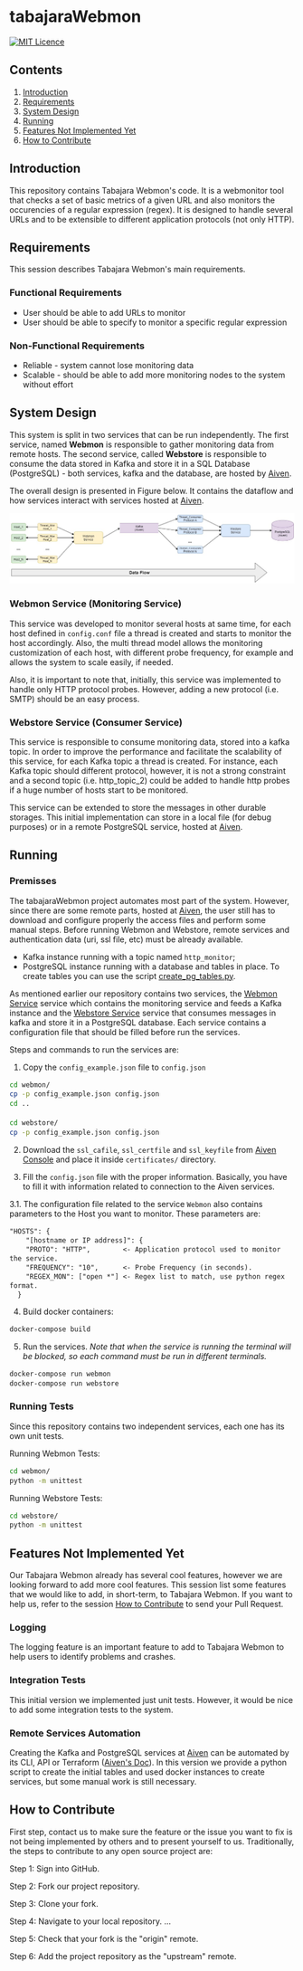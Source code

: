 # tabajaraWebmon


[![MIT Licence](https://badges.frapsoft.com/os/mit/mit.svg?v=103)](https://opensource.org/licenses/mit-license.php) 

## Contents
1. [Introduction](#introduction)
2. [Requirements](#requirements)
3. [System Design](#system-design)
4. [Running](#running)
5. [Features Not Implemented Yet](#Features-Not-Implemented-Yet)
6. [How to Contribute](#how-to-contribute)

## Introduction

This repository contains Tabajara Webmon's code. It is a webmonitor tool
that checks a set of basic metrics of a given URL and also monitors the 
occurencies of a regular expression (regex). It is designed to handle several
URLs and to be extensible to different application protocols (not only HTTP).


## Requirements

This session describes Tabajara Webmon's main requirements.

### Functional Requirements
* User should be able to add URLs to monitor
* User should be able to specify to monitor a specific regular expression

### Non-Functional Requirements
* Reliable - system cannot lose monitoring data
* Scalable - should be able to add more monitoring nodes to the system without
effort

## System Design
This system is split in two services that can be run independently. The first
service, named **Webmon** is responsible to gather monitoring data from remote
hosts. The second service, called **Webstore** is responsible to consume the data
stored in Kafka and store it in a SQL Database (PostgreSQL) - both services,
kafka and the database, are hosted by [Aiven](https://aiven.io/).

The overall design is presented in Figure below. It contains the dataflow and
how services interact with services hosted at [Aiven](https://aiven.io/).

![System Design](images/System_Design.jpg)

### Webmon Service (Monitoring Service)
This service was developed to monitor several hosts at same time, for each host 
defined in `config.conf` file a thread is created and starts to monitor the 
host accordingly. Also, the multi thread model allows the monitoring 
customization of each host, with different probe frequency, for example and
allows the system to scale easily, if needed.


Also, it is important to note that, initially, this service was implemented to 
handle only HTTP protocol probes. However, adding a new protocol (i.e. SMTP) 
should be an easy process. 


### Webstore Service (Consumer Service)
This service is responsible to consume monitoring data, stored into a kafka
topic. In order to improve the performance and facilitate the scalability of
this service, for each Kafka topic a thread is created. For instance, each Kafka
topic should different protocol, however, it is not a strong constraint and
a second topic (i.e. http_topic_2) could be added to handle http probes if 
a huge number of hosts start to be monitored.

This service can be extended to store the messages in other durable storages. 
This initial implementation can store in a local file (for debug purposes) or
in a remote PostgreSQL service, hosted at [Aiven](https://aiven.io/).


## Running

### Premisses
The tabajaraWebmon project automates most part of the system. However, since there
are some remote parts, hosted at [Aiven](https://aiven.io/), the user still has
to download and configure properly the access files and perform some manual steps.
Before running Webmon and Webstore, remote services and authentication data (uri,
ssl file, etc) must be already available.

* Kafka instance running with a topic named `http_monitor`;
* PostgreSQL instance running with a database and tables in place. To create 
tables you can use the script [create_pg_tables.py](webstore/create_pg_tables.py).
  

As mentioned earlier our repository contains two services, the [Webmon Service](/webmon/)
service which contains the monitoring service and feeds a Kafka instance and the
[Webstore Service](/webstore/) service that consumes messages in kafka and store
it in a PostgreSQL database. Each service contains a configuration file that should
be filled before run the services. 

Steps and commands to run the services are:

1. Copy the `config_example.json` file to `config.json`

```bash
cd webmon/
cp -p config_example.json config.json
cd ..

cd webstore/
cp -p config_example.json config.json
```

2. Download the `ssl_cafile`, `ssl_certfile` and `ssl_keyfile` from [Aiven Console](https://console.aiven.io)
and place it inside `certificates/` directory.
   

3. Fill the `config.json` file with the proper information. Basically, you have to
fill it with information related to connection to the Aiven services.

   
3.1. The configuration file related to the service `Webmon` also contains parameters
to the Host you want to monitor. These parameters are:

```
"HOSTS": {
    "[hostname or IP address]": {
    "PROTO": "HTTP",        <- Application protocol used to monitor the service.
    "FREQUENCY": "10",      <- Probe Frequency (in seconds).
    "REGEX_MON": ["open *"] <- Regex list to match, use python regex format.
  }
```

4. Build docker containers:

```bash
docker-compose build
```

5. Run the services. *Note that when the service is running the terminal 
will be blocked, so each command must be run in different terminals.*

```bash
docker-compose run webmon
docker-compose run webstore
```

### Running Tests
Since this repository contains two independent services, each one has its own
unit tests.

Running Webmon Tests:

```bash
cd webmon/
python -m unittest
```

Running Webstore Tests:

```bash
cd webstore/
python -m unittest
```


## Features Not Implemented Yet

Our Tabajara Webmon already has several cool features, however we are looking
forward to add more cool features. This session list some features that we
would like to add, in short-term, to Tabajara Webmon.
If you want to help us, refer to the session [How to Contribute](#how-to-contribute)
to send your Pull Request.

### Logging
The logging feature is an important feature to add to Tabajara Webmon to help
users to identify problems and crashes.

### Integration Tests
This initial version we implemented just unit tests. However, it would be nice
to add some integration tests to the system.

### Remote Services Automation
Creating the Kafka and PostgreSQL services at [Aiven](https://aiven.io/) can be 
automated by its CLI, API or Terraform ([Aiven's Doc](https://help.aiven.io/en/articles/493424-i-d-like-to-automate-something-using-aiven-is-there-an-api-for-this)).
In this version we provide a python script to create the initial tables and used
docker instances to create services, but some manual work is still necessary. 


## How to Contribute
First step, contact us to make sure the feature or the issue you want to fix 
is not being implemented by others and to present yourself to us. Traditionally,
the steps to contribute to any open source project are:

Step 1: Sign into GitHub.

Step 2: Fork our project repository.

Step 3: Clone your fork.

Step 4: Navigate to your local repository. ...

Step 5: Check that your fork is the "origin" remote. 

Step 6: Add the project repository as the "upstream" remote.
